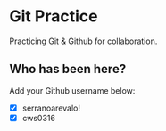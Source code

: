 # Git Practice

Practicing Git &amp; Github for collaboration.

## Who has been here?

Add your Github username below:

- [x] serranoarevalo!
- [x] cws0316
